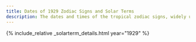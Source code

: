 ```yaml
---
title: Dates of 1929 Zodiac Signs and Solar Terms
description: The dates and times of the tropical zodiac signs, widely used in western astrology, and solar terms of year 1929
---
```

{% include_relative _solarterm_details.html year="1929" %}
